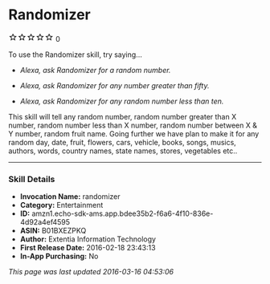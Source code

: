 # Randomizer
![0 stars](../../../images/ic_star_border_black_18dp_1x.png)![0 stars](../../../images/ic_star_border_black_18dp_1x.png)![0 stars](../../../images/ic_star_border_black_18dp_1x.png)![0 stars](../../../images/ic_star_border_black_18dp_1x.png)![0 stars](../../../images/ic_star_border_black_18dp_1x.png) 0

To use the Randomizer skill, try saying...

* *Alexa, ask Randomizer for a random number.*

* *Alexa, ask Randomizer for any number greater than fifty.*

* *Alexa, ask Randomizer for any random number less than ten.*

This skill will tell any random number, random number greater than X number, random number less than X number, random number between X & Y number, random fruit name. 
Going further we have plan to make it for any random day, date, fruit, flowers, cars, vehicle, books, songs, musics, authors, words, country names, state names, stores, vegetables etc..

***

### Skill Details

* **Invocation Name:** randomizer
* **Category:** Entertainment
* **ID:** amzn1.echo-sdk-ams.app.bdee35b2-f6a6-4f10-836e-4d92a4ef4595
* **ASIN:** B01BXEZPKQ
* **Author:** Extentia Information Technology
* **First Release Date:** 2016-02-18 23:43:13
* **In-App Purchasing:** No

*This page was last updated 2016-03-16 04:53:06*
